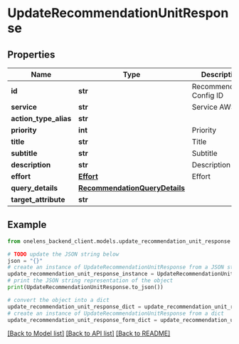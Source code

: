 # UpdateRecommendationUnitResponse


## Properties

Name | Type | Description | Notes
------------ | ------------- | ------------- | -------------
**id** | **str** | Recommendation Config ID | 
**service** | **str** | Service AWS etc. | 
**action_type_alias** | **str** |  | [optional] 
**priority** | **int** | Priority | 
**title** | **str** | Title | 
**subtitle** | **str** | Subtitle | [optional] 
**description** | **str** | Description | 
**effort** | [**Effort**](Effort.md) | Effort | 
**query_details** | [**RecommendationQueryDetails**](RecommendationQueryDetails.md) |  | 
**target_attribute** | **str** |  | [optional] 

## Example

```python
from onelens_backend_client.models.update_recommendation_unit_response import UpdateRecommendationUnitResponse

# TODO update the JSON string below
json = "{}"
# create an instance of UpdateRecommendationUnitResponse from a JSON string
update_recommendation_unit_response_instance = UpdateRecommendationUnitResponse.from_json(json)
# print the JSON string representation of the object
print(UpdateRecommendationUnitResponse.to_json())

# convert the object into a dict
update_recommendation_unit_response_dict = update_recommendation_unit_response_instance.to_dict()
# create an instance of UpdateRecommendationUnitResponse from a dict
update_recommendation_unit_response_form_dict = update_recommendation_unit_response.from_dict(update_recommendation_unit_response_dict)
```
[[Back to Model list]](../README.md#documentation-for-models) [[Back to API list]](../README.md#documentation-for-api-endpoints) [[Back to README]](../README.md)


